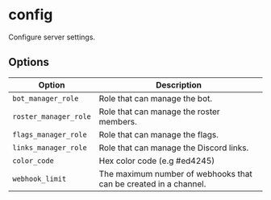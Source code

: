 # config

Configure server settings.

## Options

| Option                | Description                                                      |
| --------------------- | ---------------------------------------------------------------- |
| `bot_manager_role`    | Role that can manage the bot.                                    |
| `roster_manager_role` | Role that can manage the roster members.                         |
| `flags_manager_role`  | Role that can manage the flags.                                  |
| `links_manager_role`  | Role that can manage the Discord links.                          |
| `color_code`          | Hex color code (e.g #ed4245)                                     |
| `webhook_limit`       | The maximum number of webhooks that can be created in a channel. |
